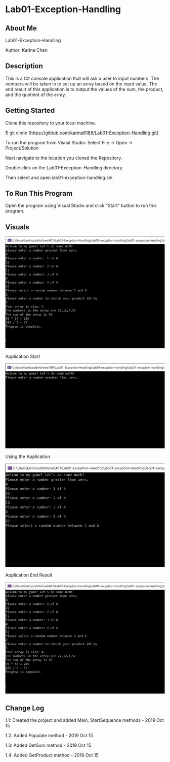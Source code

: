 # Lab01-Exception-Handling

## About Me
Lab01-Exception-Handling

Author: Karina Chen

## Description
This is a C# console application that will ask a user to input numbers. The numbers will be taken in to set up an array based on the input value. The end result of this application is to output the values of the sum, the product, and the quotient of the array.

## Getting Started
Clone this repository to your local machine.

$ git clone [https://github.com/karina6188/Lab01-Exception-Handling.git]

To run the program from Visual Studio:
Select File -> Open -> Project/Solution

Next navigate to the location you cloned the Repository.

Double click on the Lab01-Execption-Handling directory.

Then select and open lab01-exception-handling.sln

## To Run This Program
Open the program using Visual Studio and click "Start" button to run this program.


## Visuals

![Alt execution capture](/captures/execution_capture.JPG)

Application Start

![Alt execution capture](/captures/app_start.JPG)


Using the Application

![Alt execution capture](/captures/using_app.JPG)

Application End Result

![Alt execution capture](/captures/execution_capture.JPG)

## Change Log

1.1: Created the project and added Main, StartSequence methods - 2019 Oct 15

1.2: Added Populate method - 2019 Oct 15

1.3: Added GetSum method - 2019 Oct 15

1.4: Added GetProduct method - 2019 Oct 15
